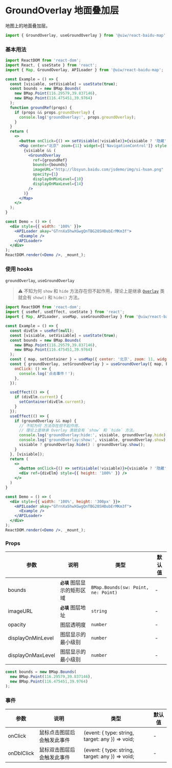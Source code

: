 GroundOverlay 地面叠加层
===

地图上的地面叠加层。

```jsx
import { GroundOverlay, useGroundOverlay } from '@uiw/react-baidu-map';
```

### 基本用法

<!--rehype:bgWhite=true&codeSandbox=true&codePen=true-->
```jsx
import ReactDOM from 'react-dom';
import React, { useState } from 'react';
import { Map, GroundOverlay, APILoader } from '@uiw/react-baidu-map';

const Example = () => {
  const [visiable, setVisiable] = useState(true);
  const bounds = new BMap.Bounds(
    new BMap.Point(116.29579,39.837146),
    new BMap.Point(116.475451,39.9764)
  );
  function groundRef(props) {
    if (props && props.groundOverlay) {
      console.log('groundOverlay:', props.groundOverlay);
    }
  }
  return (
    <>
      <button onClick={() => setVisiable(!visiable)}>{visiable ? '隐藏' : '显示'}</button>
      <Map center="北京" zoom={11} widget={['NavigationControl']} style={{ height: 350 }}>
        {visiable && (
          <GroundOverlay
            ref={groundRef}
            bounds={bounds}
            imageURL="http://lbsyun.baidu.com/jsdemo/img/si-huan.png"
            opacity={1}
            displayOnMinLevel={10}
            displayOnMaxLevel={14}
          />
        )}
      </Map>
    </>
  );
}

const Demo = () => (
  <div style={{ width: '100%' }}>
    <APILoader akay="GTrnXa5hwXGwgQnTBG28SHBubErMKm3f">
      <Example />
    </APILoader>
  </div>
);
ReactDOM.render(<Demo />, _mount_);
```

### 使用 hooks

`groundOverlay`, `useGroundOverlay`

> ⚠️ 不知为何 `show` 和 `hide` 方法存在但不起作用，理论上是继承 [`Overlay`](https://lbsyun.baidu.com/cms/jsapi/reference/jsapi_reference_3_0.html#a3b0) 类就会有 `show()` 和 `hide()` 方法。

<!--rehype:bgWhite=true&codeSandbox=true&codePen=true-->
```jsx
import ReactDOM from 'react-dom';
import { useRef, useEffect, useState } from 'react';
import { Map, APILoader, useMap, useGroundOverlay } from '@uiw/react-baidu-map';

const Example = () => {
  const divElm = useRef(null);
  const [visiable, setVisiable] = useState(true);
  const bounds = new BMap.Bounds(
    new BMap.Point(116.29579,39.837146),
    new BMap.Point(116.475451,39.9764)
  );
  const { map, setContainer } = useMap({ center: '北京', zoom: 11, widget: ['GeolocationControl', 'NavigationControl'] });
  const { groundOverlay, setGroundOverlay } = useGroundOverlay({ map, bounds, visiable, imageURL: 'http://lbsyun.baidu.com/jsdemo/img/si-huan.png',
    onClick: () => {
      console.log('点击事件！');
    },
  });

  useEffect(() => {
    if (divElm.current) {
      setContainer(divElm.current);
    }
  });
  useEffect(() => {
    if (groundOverlay && map) {
      // 不知为何 方法存在但不起作用，
      // 理论上是继承 Overlay 类就会有 `show` 和 `hide` 方法。
      console.log('groundOverlay:hide:', visiable, groundOverlay.hide);
      console.log('groundOverlay:show:', visiable, groundOverlay.show);
      visiable ? groundOverlay.hide() : groundOverlay.show();
    }
  }, [visiable]);
  return (
    <>
      <button onClick={() => setVisiable(!visiable)}>{visiable ? '隐藏' : '显示'}</button>
      <div ref={divElm} style={{ height: '100%' }} />
    </>
  )
}

const Demo = () => (
  <div style={{ width: '100%', height: '300px' }}>
    <APILoader akay="GTrnXa5hwXGwgQnTBG28SHBubErMKm3f">
      <Example />
    </APILoader>
  </div>
);
ReactDOM.render(<Demo />, _mount_);
```

### Props

| 参数 | 说明 | 类型 | 默认值 |
| ----- | ----- | ----- | ----- |
| bounds | **`必填`** 图层显示的矩形区域 | `BMap.Bounds(sw: Point, ne: Point)` | - |
| imageURL | **`必填`** 图层地址 | `string` | - |
| opacity | 图层透明度 | `number` | - |
| displayOnMinLevel | 图层显示的最小级别 | `number` | - |
| displayOnMaxLevel | 图层显示的最小级别 | `number` | - |

```js
const bounds = new BMap.Bounds(
  new BMap.Point(116.29579,39.837146),
  new BMap.Point(116.475451,39.9764)
);
```

### 事件

| 参数 | 说明 | 类型 | 默认值 |
| ----- | ----- | ----- | ----- |
| onClick | 鼠标点击图层后会触发此事件 | (event: { type: string, target: any }) => void; | - |
| onDblClick | 鼠标双击图层后会触发此事件 | (event: { type: string, target: any }) => void; | - |